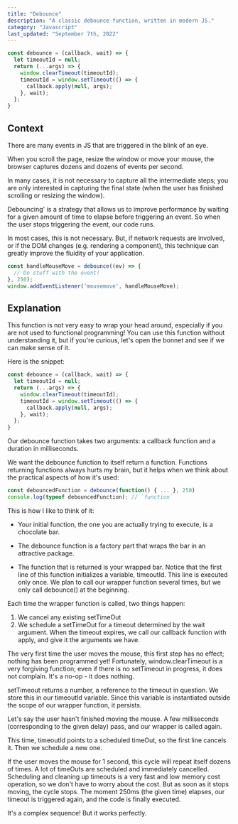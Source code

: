 ```yaml
---
title: "Debounce"
description: "A classic debounce function, written in modern JS."
category: "Javascript"
last_updated: "September 7th, 2022"
---
```


```js
const debounce = (callback, wait) => {
  let timeoutId = null;
  return (...args) => {
    window.clearTimeout(timeoutId);
    timeoutId = window.setTimeout(() => {
      callback.apply(null, args);
    }, wait);
  };
}
```

## Context

There are many events in JS that are triggered in the blink of an eye.

When you scroll the page, resize the window or move your mouse, the browser captures dozens and dozens of events per second.

In many cases, it is not necessary to capture all the intermediate steps; you are only interested in capturing the final state (when the user has finished scrolling or resizing the window).

Debouncing' is a strategy that allows us to improve performance by waiting for a given amount of time to elapse before triggering an event. So when the user stops triggering the event, our code runs.

In most cases, this is not necessary. But, if network requests are involved, or if the DOM changes (e.g. rendering a component), this technique can greatly improve the fluidity of your application.


```js
const handleMouseMove = debounce((ev) => {
  // Do stuff with the event!
}, 250);
window.addEventListener('mousemove', handleMouseMove);
```

## Explanation
This function is not very easy to wrap your head around, especially if you are not used to functional programming! You can use this function without understanding it, but if you're curious, let's open the bonnet and see if we can make sense of it.

Here is the snippet:

```js
const debounce = (callback, wait) => {
  let timeoutId = null;
  return (...args) => {
    window.clearTimeout(timeoutId);
    timeoutId = window.setTimeout(() => {
      callback.apply(null, args);
    }, wait);
  };
}
```

Our debounce function takes two arguments: a callback function and a duration in milliseconds.

We want the debounce function to itself return a function. Functions returning functions always hurts my brain, but it helps when we think about the practical aspects of how it's used:


```js
const debouncedFunction = debounce(function() { ... }, 250)
console.log(typeof debouncedFunction); // `function`
```

This is how I like to think of it:

- Your initial function, the one you are actually trying to execute, is a chocolate bar.

- The debounce function is a factory part that wraps the bar in an attractive package.

- The function that is returned is your wrapped bar.
Notice that the first line of this function initializes a variable, timeoutId. This line is executed only once. We plan to call our wrapper function several times, but we only call debounce() at the beginning.

Each time the wrapper function is called, two things happen:

1. We cancel any existing setTimeOut
2. We schedule a setTimeOut for a timeout determined by the wait argument. When the timeout expires, we call our callback function with apply, and give it the arguments we have.

The very first time the user moves the mouse, this first step has no effect; nothing has been programmed yet! Fortunately, window.clearTimeout is a very forgiving function; even if there is no setTimeout in progress, it does not complain. It's a no-op - it does nothing.

setTimeout returns a number, a reference to the timeout in question. We store this in our timeoutId variable. Since this variable is instantiated outside the scope of our wrapper function, it persists.

Let's say the user hasn't finished moving the mouse. A few milliseconds (corresponding to the given delay) pass, and our wrapper is called again.

This time, timeoutId points to a scheduled timeOut, so the first line cancels it. Then we schedule a new one.

If the user moves the mouse for 1 second, this cycle will repeat itself dozens of times. A lot of timeOuts are scheduled and immediately cancelled. Scheduling and cleaning up timeouts is a very fast and low memory cost operation, so we don't have to worry about the cost. But as soon as it stops moving, the cycle stops. The moment 250ms (the given time) elapses, our timeout is triggered again, and the code is finally executed.

It's a complex sequence! But it works perfectly. 